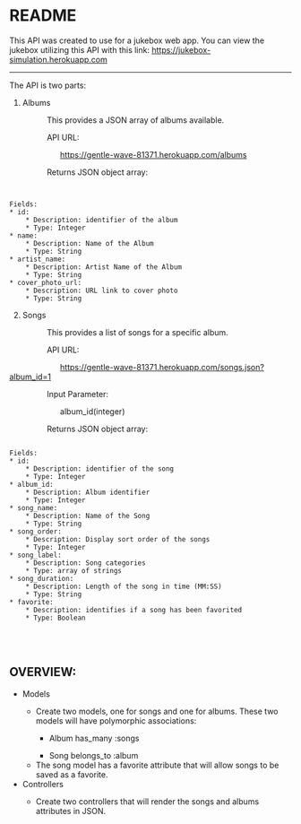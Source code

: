 # README

This API was created to use for a jukebox web app. You can view the jukebox utilizing this API with this link: https://jukebox-simulation.herokuapp.com

----
The API is two parts:

1. Albums

&nbsp;&nbsp;&nbsp;&nbsp;&nbsp;&nbsp;&nbsp;&nbsp;&nbsp;&nbsp;&nbsp;&nbsp;&nbsp;&nbsp;&nbsp;&nbsp; This provides a JSON array of albums available.

&nbsp;&nbsp;&nbsp;&nbsp;&nbsp;&nbsp;&nbsp;&nbsp;&nbsp;&nbsp;&nbsp;&nbsp;&nbsp;&nbsp;&nbsp;&nbsp; API URL:

&nbsp;&nbsp;&nbsp;&nbsp;&nbsp;&nbsp;&nbsp;&nbsp;&nbsp;&nbsp;&nbsp;&nbsp;&nbsp;&nbsp;&nbsp;&nbsp;&nbsp;&nbsp;&nbsp;&nbsp;&nbsp;&nbsp; https://gentle-wave-81371.herokuapp.com/albums

&nbsp;&nbsp;&nbsp;&nbsp;&nbsp;&nbsp;&nbsp;&nbsp;&nbsp;&nbsp;&nbsp;&nbsp;&nbsp;&nbsp;&nbsp;&nbsp; Returns JSON object array:

<pre lang="no-highlight"><code>

Fields:
* id:
    * Description: identifier of the album
    * Type: Integer
* name:
    * Description: Name of the Album
    * Type: String
* artist_name:
    * Description: Artist Name of the Album
    * Type: String
* cover_photo_url:
    * Description: URL link to cover photo
    * Type: String
</code></pre>


2. Songs

&nbsp;&nbsp;&nbsp;&nbsp;&nbsp;&nbsp;&nbsp;&nbsp;&nbsp;&nbsp;&nbsp;&nbsp;&nbsp;&nbsp;&nbsp;&nbsp; This provides a list of songs for a specific album.

&nbsp;&nbsp;&nbsp;&nbsp;&nbsp;&nbsp;&nbsp;&nbsp;&nbsp;&nbsp;&nbsp;&nbsp;&nbsp;&nbsp;&nbsp;&nbsp; API URL:

&nbsp;&nbsp;&nbsp;&nbsp;&nbsp;&nbsp;&nbsp;&nbsp;&nbsp;&nbsp;&nbsp;&nbsp;&nbsp;&nbsp;&nbsp;&nbsp;&nbsp;&nbsp;&nbsp;&nbsp;&nbsp;&nbsp; https://gentle-wave-81371.herokuapp.com/songs.json?album_id=1

&nbsp;&nbsp;&nbsp;&nbsp;&nbsp;&nbsp;&nbsp;&nbsp;&nbsp;&nbsp;&nbsp;&nbsp;&nbsp;&nbsp;&nbsp;&nbsp; Input Parameter:

&nbsp;&nbsp;&nbsp;&nbsp;&nbsp;&nbsp;&nbsp;&nbsp;&nbsp;&nbsp;&nbsp;&nbsp;&nbsp;&nbsp;&nbsp;&nbsp;&nbsp;&nbsp;&nbsp;&nbsp;&nbsp;&nbsp; album_id(integer)

&nbsp;&nbsp;&nbsp;&nbsp;&nbsp;&nbsp;&nbsp;&nbsp;&nbsp;&nbsp;&nbsp;&nbsp;&nbsp;&nbsp;&nbsp;&nbsp; Returns JSON object array:

<pre lang="no-highlight"><code>
Fields:
* id:
    * Description: identifier of the song
    * Type: Integer
* album_id:
    * Description: Album identifier
    * Type: Integer
* song_name:
    * Description: Name of the Song
    * Type: String
* song_order:
    * Description: Display sort order of the songs
    * Type: Integer
* song_label:
    * Description: Song categories
    * Type: array of strings
* song_duration:
    * Description: Length of the song in time (MM:SS)
    * Type: String
* favorite:
    * Description: identifies if a song has been favorited
    * Type: Boolean
</code></pre>


<br><br>


<h2> OVERVIEW: </h2>
<ul>
  <li>Models</li>
    <ul>
      <li>Create two models, one for songs and one for albums. These two models will have polymorphic associations:</li>
        <ul>
          <li>Album has_many :songs</li>
        </ul>
        <ul>
          <li>Song belongs_to :album</li>
        </ul>
      <li>The song model has a favorite attribute that will allow songs to be saved as a favorite.</li>
    </ul>
  <li>Controllers</li>
    <ul>
      <li>Create two controllers that will render the songs and albums attributes in JSON.</li>
    </ul>
</ul>
